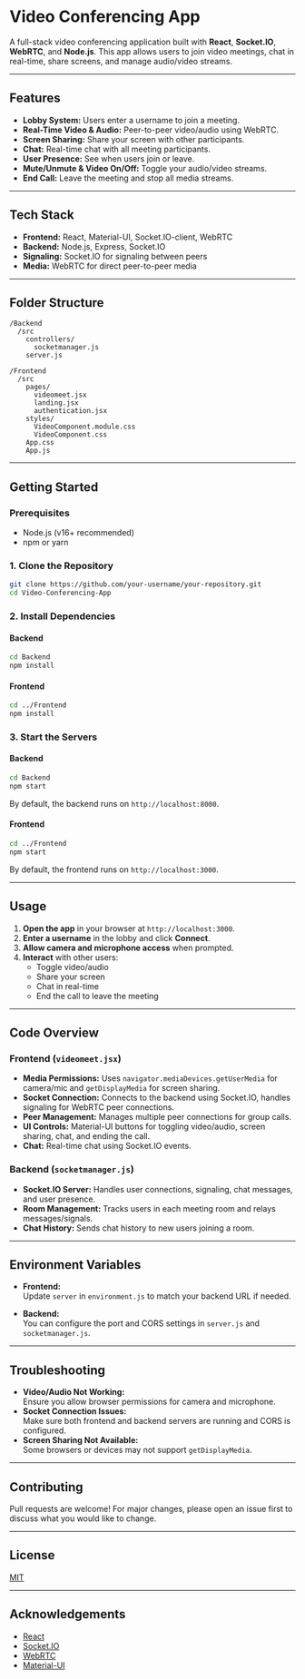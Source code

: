 # Video Conferencing App

A full-stack video conferencing application built with **React**, **Socket.IO**, **WebRTC**, and **Node.js**. This app allows users to join video meetings, chat in real-time, share screens, and manage audio/video streams.

---

## Features

- **Lobby System:** Users enter a username to join a meeting.
- **Real-Time Video & Audio:** Peer-to-peer video/audio using WebRTC.
- **Screen Sharing:** Share your screen with other participants.
- **Chat:** Real-time chat with all meeting participants.
- **User Presence:** See when users join or leave.
- **Mute/Unmute & Video On/Off:** Toggle your audio/video streams.
- **End Call:** Leave the meeting and stop all media streams.

---

## Tech Stack

- **Frontend:** React, Material-UI, Socket.IO-client, WebRTC
- **Backend:** Node.js, Express, Socket.IO
- **Signaling:** Socket.IO for signaling between peers
- **Media:** WebRTC for direct peer-to-peer media

---

## Folder Structure

```
/Backend
  /src
    controllers/
      socketmanager.js
    server.js

/Frontend
  /src
    pages/
      videomeet.jsx
      landing.jsx
      authentication.jsx
    styles/
      VideoComponent.module.css
      VideoComponent.css
    App.css
    App.js
```

---

## Getting Started

### Prerequisites

- Node.js (v16+ recommended)
- npm or yarn

### 1. Clone the Repository

```sh
git clone https://github.com/your-username/your-repository.git
cd Video-Conferencing-App
```

### 2. Install Dependencies

#### Backend

```sh
cd Backend
npm install
```

#### Frontend

```sh
cd ../Frontend
npm install
```

### 3. Start the Servers

#### Backend

```sh
cd Backend
npm start
```
By default, the backend runs on `http://localhost:8000`.

#### Frontend

```sh
cd ../Frontend
npm start
```
By default, the frontend runs on `http://localhost:3000`.

---

## Usage

1. **Open the app** in your browser at `http://localhost:3000`.
2. **Enter a username** in the lobby and click **Connect**.
3. **Allow camera and microphone access** when prompted.
4. **Interact** with other users:  
   - Toggle video/audio  
   - Share your screen  
   - Chat in real-time  
   - End the call to leave the meeting

---

## Code Overview

### Frontend (`videomeet.jsx`)

- **Media Permissions:** Uses `navigator.mediaDevices.getUserMedia` for camera/mic and `getDisplayMedia` for screen sharing.
- **Socket Connection:** Connects to the backend using Socket.IO, handles signaling for WebRTC peer connections.
- **Peer Management:** Manages multiple peer connections for group calls.
- **UI Controls:** Material-UI buttons for toggling video/audio, screen sharing, chat, and ending the call.
- **Chat:** Real-time chat using Socket.IO events.

### Backend (`socketmanager.js`)

- **Socket.IO Server:** Handles user connections, signaling, chat messages, and user presence.
- **Room Management:** Tracks users in each meeting room and relays messages/signals.
- **Chat History:** Sends chat history to new users joining a room.

---

## Environment Variables

- **Frontend:**  
  Update `server` in `environment.js` to match your backend URL if needed.

- **Backend:**  
  You can configure the port and CORS settings in `server.js` and `socketmanager.js`.

---

## Troubleshooting

- **Video/Audio Not Working:**  
  Ensure you allow browser permissions for camera and microphone.
- **Socket Connection Issues:**  
  Make sure both frontend and backend servers are running and CORS is configured.
- **Screen Sharing Not Available:**  
  Some browsers or devices may not support `getDisplayMedia`.

---

## Contributing

Pull requests are welcome! For major changes, please open an issue first to discuss what you would like to change.

---

## License

[MIT](LICENSE)

---

## Acknowledgements

- [React](https://reactjs.org/)
- [Socket.IO](https://socket.io/)
- [WebRTC](https://webrtc.org/)
- [Material-UI](https://mui.com/)
